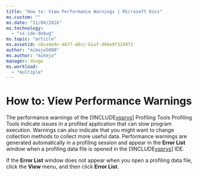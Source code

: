 ```yaml
---
title: "How to: View Performance Warnings | Microsoft Docs"
ms.custom: ""
ms.date: "11/04/2016"
ms.technology: 
  - "vs-ide-debug"
ms.topic: "article"
ms.assetid: c6ce4e9c-4677-40cc-b1af-d68e9f3249f2
author: "mikejo5000"
ms.author: "mikejo"
manager: douge
ms.workload: 
  - "multiple"
---
```

# How to: View Performance Warnings
The performance warnings of the [!INCLUDE[vsprvs](../code-quality/includes/vsprvs_md.md)] Profiling Tools Profiling Tools indicate issues in a profiled application that can slow program execution. Warnings can also indicate that you might want to change collection methods to collect more useful data. Performance warnings are generated automatically in a profiling session and appear in the **Error List** window when a profiling data file is opened in the [!INCLUDE[vsprvs](../code-quality/includes/vsprvs_md.md)] IDE.  
  
 If the **Error List** window does not appear when you open a profiling data file, click the **View** menu, and then click **Error List**.